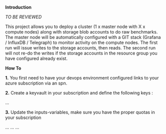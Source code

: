 
**Introduction**

*TO BE REVIEWED*

This project allows you to deploy a cluster (1 x master node with X x compute nodes) along with storage blob accounts to do raw benchmarks. The master node will be automatically configured with a GIT stack (Grafana / InfluxDB / Telegraph) to monitor activity on the compute nodes.
The first run will issue writes to the storage accounts, then reads. The second run will not re-do the writes if the storage accounts in the resource group you have configured already exist.

**How To**

**1.** You first need to have your devops environment configured links to your azure subscription via an spn.

**2.** Create a keyvault in your subscription and define the following keys :

...

**3.** Update the inputs-variables, make sure you have the proper quotas in your subscription

...
...
...
